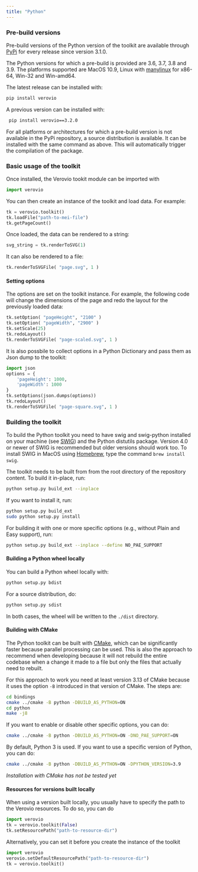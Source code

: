 ```yaml
---
title: "Python"
---
```


### Pre-build versions

Pre-build versions of the Python version of the toolkit are available through [PyPi](https://pypi.org/project/verovio/) for every release since version 3.1.0.

The Python versions for which a pre-build is provided are 3.6, 3.7, 3.8 and 3.9. The platforms supported are MacOS 10.9, Linux with [manylinux](https://github.com/pypa/manylinux) for x86-64, Win-32 and Win-amd64. 

The latest release can be installed with:

```bash
pip install verovio
```

A previous version can be installed with:

```bash
 pip install verovio==3.2.0
 ```

For all platforms or architectures for which a pre-build version is not available in the PyPi repository, a source distribution is available. It can be installed with the same command as above. This will automatically trigger the compilation of the package.

### Basic usage of the toolkit

Once installed, the Verovio tookit module can be imported with

```python
import verovio
```

You can then create an instance of the toolkit and load data. For example:

```python
tk = verovio.toolkit()
tk.loadFile("path-to-mei-file")
tk.getPageCount()
```

Once loaded, the data can be rendered to a string:

```python
svg_string = tk.renderToSVG(1)
```

It can also be rendered to a file:

```python
tk.renderToSVGFile( "page.svg", 1 )
```

#### Setting options

The options are set on the toolkit instance. For example, the following code will change the dimensions of the page and redo the layout for the previously loaded data:

```python
tk.setOption( "pageHeight", "2100" )
tk.setOption( "pageWidth", "2900" )
tk.setScale(25)
tk.redoLayout()
tk.renderToSVGFile( "page-scaled.svg", 1 )
```

It is also possbile to collect options in a Python Dictionary and pass them as Json dump to the toolkit:  

```python
import json
options = {
    'pageHeight': 1000,
    'pageWidth': 1000
}
tk.setOptions(json.dumps(options))    
tk.redoLayout()
tk.renderToSVGFile( "page-square.svg", 1 )
```

### Building the toolkit

To build the Python toolkit you need to have swig and swig-python installed on your machine (see <a href="http://swig.org" target="_blank">SWIG</a>) and the Python distutils package. Version 4.0 or newer of SWIG is recommended but older versions should work too.  To install SWIG in MacOS using [Homebrew](http://brew.sh), type the command `brew install swig`. 

The toolkit needs to be built from from the root directory of the repository content. To build it in-place, run:

```bash
python setup.py build_ext --inplace
```

If you want to install it, run:

```bash
python setup.py build_ext
sudo python setup.py install
```

For building it with one or more specific options (e.g., without Plain and Easy support), run:

```bash
python setup.py build_ext --inplace --define NO_PAE_SUPPORT
```

#### Building a Python wheel locally

You can build a Python wheel locally with:

```bash
python setup.py bdist
```

For a source distribution, do:

```bash
python setup.py sdist
```

In both cases, the wheel will be written to the `./dist` directory.

#### Building with CMake

The Python toolkit can be built with [CMake](https://cmake.org), which can be significantly faster because parallel processing can be used. This is also the approach to recommend when developing because it will not rebuild the entire codebase when a change it made to a file but only the files that actually need to rebuilt.

For this approach to work you need at least version 3.13 of CMake because it uses the option `-B` introduced in that version of CMake. The steps are:

```bash
cd bindings
cmake ../cmake -B python -DBUILD_AS_PYTHON=ON
cd python
make -j8
```

If you want to enable or disable other specific options, you can do:

```bash
cmake ../cmake -B python -DBUILD_AS_PYTHON=ON -DNO_PAE_SUPPORT=ON
```

By default, Python 3 is used. If you want to use a specific version of Python, you can do:

```bash
cmake ../cmake -B python -DBUILD_AS_PYTHON=ON -DPYTHON_VERSION=3.9
```

*Installation with CMake has not be tested yet*

#### Resources for versions built locally

When using a version built locally, you usually have to specify the path to the Verovio resources. To do so, you can do

```python
import verovio
tk = verovio.toolkit(False)
tk.setResourcePath("path-to-resource-dir")
```

Alternatively, you can set it before you create the instance of the toolkit

```python
import verovio
verovio.setDefaultResourcePath("path-to-resource-dir")
tk = verovio.toolkit()
```
